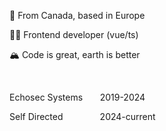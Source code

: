 📍 From Canada, based in Europe

👨‍💻 Frontend developer (vue/ts)

🏔 Code is great, earth is better

<br>

Echosec Systems
&nbsp;&nbsp;&nbsp;&nbsp;&nbsp;
2019-2024 

Self Directed
&nbsp;&nbsp;&nbsp;&nbsp;&nbsp;&nbsp;&nbsp;&nbsp;&nbsp;&nbsp;&nbsp;&nbsp;&nbsp;
2024-current
